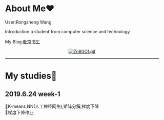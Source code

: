 # About Me:heart:
 User:Rongsheng Wang
 
 Introduction:a student from computer science and technology
 
  My Blog:<a href="http：//sqdxwz.com">赴京书生</a>
  
  <center><a href="https://imgchr.com/i/Zn8GOf"><img src="https://s2.ax1x.com/2019/06/27/Zn8GOf.md.gif" alt="Zn8GOf.gif" border="0" /></a></center>
 
---------------------------------------------------------------------------------------------------------------------------------------

# My studies:open_file_folder:

## 2019.6.24  week-1
:loudspeaker:K-means,NN(人工神经网络),矩阵分解,梯度下降
</br>
:loudspeaker:梯度下降作业

